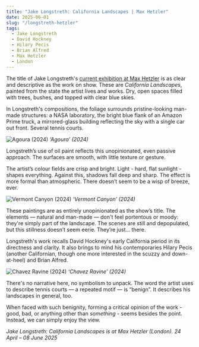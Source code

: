 ```yaml
---
title: "Jake Longstreth: California Landscapes | Max Hetzler"
date: 2025-06-01
slug: "/longstreth-hetzler"
tags:
  - Jake Longstreth
  - David Hockney
  - Hilary Pecis
  - Brian Alfred
  - Max Hetzler
  - London
---
```


The title of Jake Longstreth's [current exhibition at Max Hetzler](https://maxhetzler.com/exhibitions/jake-longstreth-california-landscapes-2025) is as clear and descriptive as the work on show. These are _California Landscapes_, painted from the state the artist lives and works. Dry, open spaces filled with trees, bushes, and topped with clear blue skies.

In Longstreth's compositions, the foliage surrounds pristine-looking man-made structures: a NASA laboratory, the bright blue flank of an Amazon Prime truck, a mirrored-glass building reflecting the sky with a single car out front. Several tennis courts.

![Agoura (2024)](/longstreth-hetzler-1.jpg)
_‘Agoura’ (2024)_

Longstreth’s use of oil paint reflects this unopinionated, even passive approach. The surfaces are smooth, with little texture or gesture.

The artist’s colour fields are crisp and bright. Light - hard, flat sunlight - shapes everything. Against this, shadows fall deep and sharp. The effect is more formal than atmospheric. There doesn’t seem to be a wisp of breeze, ever.

![Vermont Canyon (2024)](/longstreth-hetzler-2.jpg)
_‘Vermont Canyon’ (2024)_

These paintings are as entirely unopinionated as the show’s title. The elements — natural and man-made — don't feel portentous or moody: they're simply part of the landscape. The scenes are still and depopulated, but this stillness doesn’t seem eerie. They’re just… there.

Longstreth's work recalls David Hockney's early California period in its directness and clarity. It also brings to mind his contemporaries Hilary Pecis (another Californian, though one more interested in the scuzzy and down-at-heel) and Brian Alfred.

![Chavez Ravine (2024)](/longstreth-hetzler-3.jpg)
_‘Chavez Ravine’ (2024)_

There's no narrative here, no symbolism to unpack. The word the artist uses to describe tennis courts — a repeated motif — is “benign”. It describes his landscapes in general, too.

When faced with such benignity, forming a critical opinion of the work - good, bad, or anything other than _something_ - seems besides the point. Instead, we can simply enjoy the view.

_Jake Longstreth: California Landscapes is at Max Hetzler (London). 24 April – 08 June 2025_

